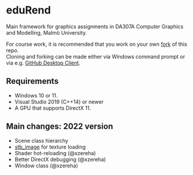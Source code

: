 # eduRend
Main framework for graphics assignments in DA307A Computer Graphics and Modelling, Malmö University.

For course work, it is recommended that you work on your own [fork](https://docs.github.com/en/desktop/contributing-and-collaborating-using-github-desktop/adding-and-cloning-repositories/cloning-and-forking-repositories-from-github-desktop) of this repo.  
Cloning and forking can be made either via Windows command prompt or via e.g. [GitHub Desktop Client](https://desktop.github.com/).

## Requirements
- Windows 10 or 11.
- Visual Studio 2019 (C++14) or newer
- A GPU that supports DirectX 11.

## Main changes: 2022 version
- Scene class hierarchy
- [stb_image](https://github.com/nothings/stb) for texture loading
- Shader hot-reloading (@xzereha)
- Better DirectX debugging (@xzereha)
- Window class (@xzereha)
